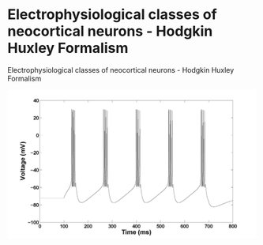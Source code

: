# Electrophysiological classes of neocortical neurons - Hodgkin Huxley Formalism
Electrophysiological classes of neocortical neurons - Hodgkin Huxley Formalism

![image](Images/profileCS.png)

